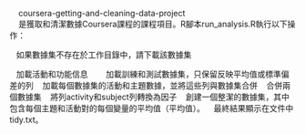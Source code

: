    
     coursera-getting-and-cleaning-data-project 
    
     是獲取和清潔數據Coursera課程的課程項目。R腳本run_analysis.R執行以下操作：     
     
    如果數據集不存在於工作目錄中，請下載該數據集    
   
    加載活動和功能信息      
    加載訓練和測試數據集，只保留反映平均值或標準偏差的列 
    加載每個數據集的活動和主題數據，並將這些列與數據集合併 
    合併兩個數據集 
    將列activity和subject列轉換為因子 
    創建一個整潔的數據集，其中包含每個主題和活動對的每個變量的平均值（平均值）。 
    最終結果顯示在文件中tidy.txt。      
